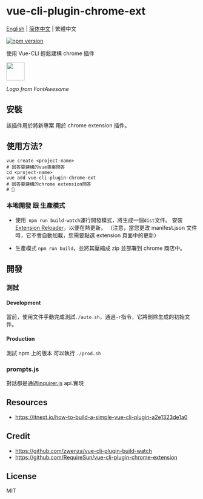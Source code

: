 # vue-cli-plugin-chrome-ext

[English](./README.md) | [简体中文](./README-zh_CN.md) | 繁體中文

[![npm version](https://badge.fury.io/js/vue-cli-plugin-chrome-ext.svg)](https://www.npmjs.com/package/vue-cli-plugin-chrome-ext)

使用 Vue-CLI 輕鬆建構 chrome 插件

<img src="./logo.png" height="48" width="48">

_Logo from FontAwesome_

## 安裝

該插件用於將新專案 用於 chrome extension 插件。

## 使用方法?

```
vue create <project-name>
# 回答要建構的vue專案問答
cd <project-name>
vue add vue-cli-plugin-chrome-ext
# 回答要建構的chrome extension問答
# 🎉
```

### 本地開發 跟 生產模式

- 使用` npm run build-watch`運行開發模式，將生成一個`dist`文件。 安裝[Extension Reloader](https://chrome.google.com/webstore/detail/extensions-reloader/fimgfedafeadlieiabdeeaodndnlbhid)，以便在熱更新。 （注意，當您更改 manifest.json 文件時，它不會自動加載，您需要點選 extension 頁面中的更新）

- 生產模式 `npm run build`，並將其壓縮成 zip 並部署到 chrome 商店中。

## 開發

### 測試

#### Development

當前，使用文件手動完成測試`./auto.sh`，通過`-r`指令，它將刪除生成的初始文件。

#### Production

測試 npm 上的版本 可以執行 `./prod.sh`

### prompts.js

對話都是通過[inquirer.js](https://github.com/SBoudrias/Inquirer.js) api.實現

## Resources

- https://itnext.io/how-to-build-a-simple-vue-cli-plugin-a2e1323de1a0

## Credit

- https://github.com/zwenza/vue-cli-plugin-build-watch
- https://github.com/RequireSun/vue-cli-plugin-chrome-extension

## License

MIT
